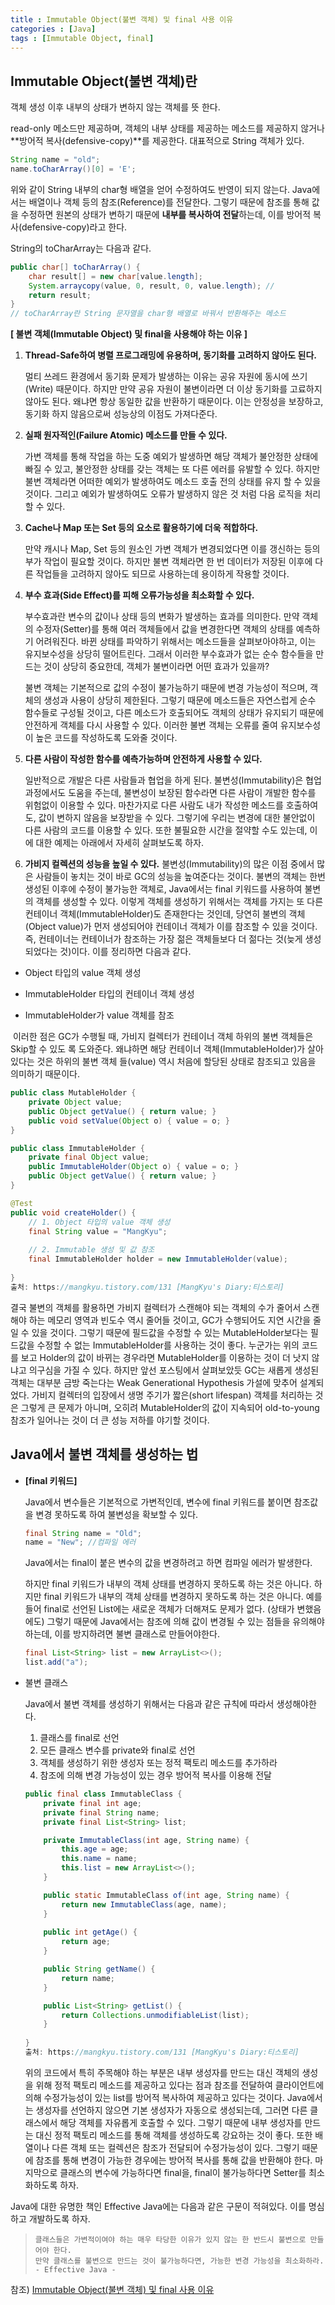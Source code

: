 ```yaml
---
title : Immutable Object(불변 객체) 및 final 사용 이유
categories : [Java]
tags : [Immutable Object, final]
---
```




## Immutable Object(불변 객체)란

객체 생성 이후 내부의 상태가 변하지 않는 객체를 뜻 한다.

read-only 메소드만 제공하며, 객체의 내부 상태를 제공하는 메소드를 제공하지 않거나 **방어적 복사(defensive-copy)**를 제공한다. 대표적으로 String 객체가 있다.

```java
String name = "old";
name.toCharArray()[0] = 'E';
```

위와 같이 String 내부의 char형 배열을 얻어 수정하여도 반영이 되지 않는다. Java에서는 배열이나 객체 등의 참조(Reference)를 전달한다. 그렇기 때문에 참조를 통해 값을 수정하면 원본의 상태가 변하기 때문에 **내부를 복사하여 전달**하는데, 이를 방어적 복사(defensive-copy)라고 한다.

String의 toCharArray는 다음과 같다.

```java
public char[] toCharArray() {
    char result[] = new char[value.length];
    System.arraycopy(value, 0, result, 0, value.length); // 
    return result;
}
// toCharArray란 String 문자열을 char형 배열로 바꿔서 반환해주는 메소드
```

**[ 불변 객체(Immutable Object) 및 final을 사용해야 하는 이유 ]**

1. **Thread-Safe하여 병렬 프로그래밍에 유용하며, 동기화를 고려하지 않아도 된다.**

   멀티 쓰레드 환경에서 동기화 문제가 발생하는 이유는 공유 자원에 동시에 쓰기(Write) 때문이다. 하지만 만약 공유 자원이 불변이라면 더 이상 동기화를 고료하지 않아도 된다. 왜냐면 항상 동일한 값을 반환하기 때문이다. 이는 안정성을 보장하고, 동기화 하지 않음으로써 성능상의 이점도 가져다준다.

2. **실패 원자적인(Failure Atomic) 메소드를 만들 수 있다.**

   가변 객체를 통해 작업을 하는 도중 예외가 발생하면 해당 객체가 불안정한 상태에 빠질 수 있고, 불안정한 상태를 갖는 객체는 또 다른 에러를 유발할 수 있다. 하지만 불변 객체라면 어떠한 예외가 발생하여도 메소드 호출 전의 상태를 유지 할 수 있을 것이다. 그리고 예외가 발생하여도 오류가 발생하지 않은 것 처럼 다음 로직을 처리할 수 있다.

3. **Cache나 Map 또는 Set 등의 요소로 활용하기에 더욱 적합하다.**

   만약 캐시나 Map, Set 등의 원소인 가변 객체가 변경되었다면 이를 갱신하는 등의 부가 작업이 필요할 것이다. 하지만 불변 객체라면 한 번 데이터가 저장된 이후에 다른 작업들을 고려하지 않아도 되므로 사용하는데 용이하게 작용할 것이다.

4. **부수 효과(Side Effect)를 피해 오류가능성을 최소화할 수 있다.**

   부수효과란 변수의 값이나 상태 등의 변화가 발생하는 효과를 의미한다. 만약 객체의 수정자(Setter)를 통해 여러 객체들에서 값을 변경한다면 객체의 상태를 예측하기 어려워진다. 바뀐 상태를 파악하기 위해서는 메소드들을 살펴보아야하고, 이는 유지보수성을 상당히 떨어트린다. 그래서 이러한 부수효과가 없는 순수 함수들을 만드는 것이 상당히 중요한데, 객체가 불변이라면 어떤 효과가 있을까?

   불변 객체는 기본적으로 값의 수정이 불가능하기 때문에 변경 가능성이 적으며, 객체의 생성과 사용이 상당히 제한된다. 그렇기 때문에 메소드들은 자연스럽게 순수 함수들로 구성될 것이고, 다른 메소드가 호출되어도 객체의 상태가 유지되기 때문에 안전하게 객체를 다시 사용할 수 있다. 이러한 불변 객체는 오류를 줄여 유지보수성이 높은 코드를 작성하도록 도와줄 것이다.

5. **다른 사람이 작성한 함수를 예측가능하며 안전하게 사용할 수 있다.**

   일반적으로 개발은 다른 사람들과 협업을 하게 된다. 불변성(Immutability)은 협업 과정에서도 도움을 주는데, 불변성이 보장된 함수라면 다른 사람이 개발한 함수를 위험없이 이용할 수 있다. 마찬가지로 다른 사람도 내가 작성한 메소드를 호출하여도, 값이 변하지 않음을 보장받을 수 있다. 그렇기에 우리는 변경에 대한   불안없이 다른 사람의 코드를 이용할 수 있다. 또한 불필요한 시간을 절약할 수도 있는데, 이에 대한 예제는 아래에서 자세히 살펴보도록 하자.


6. **가비지 컬렉션의 성능을 높일 수 있다.**
    불변성(Immutability)의 많은 이점 중에서 많은 사람들이 놓치는 것이 바로 GC의 성능을 높여준다는 것이다.
    불변의 객체는 한번 생성된 이후에 수정이 불가능한 객체로, Java에서는 final 키워드를 사용하여 불변의 객체를 생성할 수 있다. 이렇게 객체를 생성하기 위해서는 객체를 가지는 또 다른 컨테이너 객체(ImmutableHolder)도 존재한다는 것인데, 당연히 불변의 객체(Object value)가 먼저 생성되어야 컨테이너 객체가 이를 참조할 수 있을 것이다. 즉, 컨테이너는 컨테이너가 참조하는 가장 젊은 객체들보다 더 젊다는 것(늦게 생성되었다는 것)이다. 이를 정리하면 다음과 같다.

  - Object 타입의 value 객체 생성

  - ImmutableHolder 타입의 컨테이너 객체 생성

  - ImmutableHolder가 value 객체를 참조


​	이러한 점은 GC가 수행될 때, 가비지 컬렉터가 컨테이너 객체 하위의 불변 객체들은 Skip할 수 있도	록 도와준다. 왜냐하면 해당 컨테이너 객체(ImmutableHolder)가 살아있다는 것은 하위의 불변 객체	들(value) 역시 처음에 할당된 상태로 참조되고 있음을 의미하기 때문이다.

```java
public class MutableHolder {
    private Object value;
    public Object getValue() { return value; }
    public void setValue(Object o) { value = o; }
}

public class ImmutableHolder {
    private final Object value;
    public ImmutableHolder(Object o) { value = o; }
    public Object getValue() { return value; }
}

@Test
public void createHolder() {
    // 1. Object 타입의 value 객체 생성
    final String value = "MangKyu";
    
    // 2. Immutable 생성 및 값 참조
    final ImmutableHolder holder = new ImmutableHolder(value);
    
}
출처: https://mangkyu.tistory.com/131 [MangKyu's Diary:티스토리]
```

결국 불변의 객체를 활용하면 가비지 컬렉터가 스캔해야 되는 객체의 수가 줄어서 스캔해야 하는 메모리 영역과 빈도수 역시 줄어들 것이고, GC가 수행되어도 지연 시간을 줄일 수 있을 것이다. 그렇기 때문에 필드값을 수정할 수 있는 MutableHolder보다는 필드값을 수정할 수 없는 ImmutableHolder를 사용하는 것이 좋다.
누군가는 위의 코드를 보고 Holder의 값이 바뀌는 경우라면 MutableHolder를 이용하는 것이 더 낫지 않냐고 의구심을 가질 수 있다. 하지만 앞선 포스팅에서 살펴보았듯 GC는 새롭게 생성된 객체는 대부분 금방 죽는다는 Weak Generational Hypothesis 가설에 맞추어 설계되었다. 가비지 컬렉터의 입장에서 생명 주기가 짧은(short lifespan) 객체를 처리하는 것은 그렇게 큰 문제가 아니며, 오히려 MutableHolder의 값이 지속되어 old-to-young 참조가 일어나는 것이 더 큰 성능 저하를 야기할 것이다.



## Java에서 불변 객체를 생성하는 법

- **[final 키워드]**

  Java에서 변수들은 기본적으로 가변적인데, 변수에 final 키워드를 붙이면 참조값을 변경 못하도록 하여 불변성을 확보할 수 있다.

  ```java
  final String name = "Old";
  name = "New"; //컴파일 에러
  ```

  Java에서는 final이 붙은 변수의 값을 변경하려고 하면 컴파일 에러가 발생한다. 

  하지만 final 키워드가 내부의 객체 상태를 변경하지 못하도록 하는 것은 아니다. 하지만 final 키워드가 내부의 객체 상태를 변경하지 못하도록 하는 것은 아니다. 예를 들어 final로 선언된 List에는 새로운 객체가 더해져도 문제가 없다. (상태가 변했음에도) 그렇기 때문에 Java에서는 참조에 의해 값이 변경될 수 있는 점들을 유의해야 하는데, 이를 방지하려면 불변 클래스로 만들어야한다.

  ```java
  final List<String> list = new ArrayList<>();
  list.add("a");
  ```

- 불변 클래스

  Java에서 불변 객체를 생성하기 위해서는 다음과 같은 규칙에 따라서 생성해야한다.

  1. 클래스를 final로 선언
  2. 모든 클래스 변수를 private와 final로 선언
  3. 객체를 생성하기 위한 생성자 또는 정적 팩토리 메소드를 추가하라
  4. 참조에 의해 변경 가능성이 있는 경우 방어적 복사를 이용해 전달

  ```java
  public final class ImmutableClass {
      private final int age;
      private final String name;
      private final List<String> list;
  
      private ImmutableClass(int age, String name) {
          this.age = age;
          this.name = name;
          this.list = new ArrayList<>();
      }
  
      public static ImmutableClass of(int age, String name) {
          return new ImmutableClass(age, name);
      }
      
      public int getAge() {
          return age;
      }
  
      public String getName() {
          return name;
      }
  
      public List<String> getList() {
          return Collections.unmodifiableList(list);
      }
      
  }
  출처: https://mangkyu.tistory.com/131 [MangKyu's Diary:티스토리]
  ```

  위의 코드에서 특히 주목해야 하는 부분은 내부 생성자를 만드는 대신 객체의 생성을 위해 정적 팩토리 메소드를 제공하고 있다는 점과 참조를 전달하여 클라이언트에 의해 수정가능성이 있는 list를 방어적 복사하여 제공하고 있다는 것이다.
  Java에서는 생성자를 선언하지 않으면 기본 생성자가 자동으로 생성되는데, 그러면 다른 클래스에서 해당 객체를 자유롭게 호출할 수 있다. 그렇기 때문에 내부 생성자를 만드는 대신 정적 팩토리 메소드를 통해 객체를 생성하도록 강요하는 것이 좋다.
  또한 배열이나 다른 객체 또는 컬렉션은 참조가 전달되어 수정가능성이 있다. 그렇기 때문에 참조를 통해 변경이 가능한 경우에는 방어적 복사를 통해 값을 반환해야 한다. 마지막으로 클래스의 변수에 가능하다면 final을, final이 불가능하다면 Setter를 최소화하도록 하자.
  
  

Java에 대한 유명한 책인 Effective Java에는 다음과 같은 구문이 적혀있다. 이를 명심하고 개발하도록 하자.

> ```
> 클래스들은 가변적이여야 하는 매우 타당한 이유가 있지 않는 한 반드시 불변으로 만들어야 한다. 
> 만약 클래스를 불변으로 만드는 것이 불가능하다면, 가능한 변경 가능성을 최소화하라.
> - Effective Java -
> ```
>

참조) [Immutable Object(불변 객체) 및 final 사용 이유](https://mangkyu.tistory.com/131)
